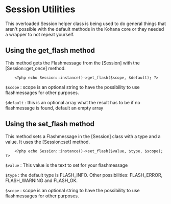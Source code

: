 # Session Utilities

This overloaded Session helper class is being used to do general things that aren't possible with the default methods in the Kohana core or they needed a wrapper to not repeat yourself.

## Using the get_flash method

This method gets the Flashmessage from the [Session] with the [Session::get_once] method.

	    <?php echo Session::instance()->get_flash($scope, $default); ?>

`$scope`
: scope is an optional string to have the possibility to use flashmessages for other purposes.

`$default`
: this is an optional array what the result has to be if no flashmessage is found, default an empty array


## Using the set_flash method

This method sets a Flashmessage in the [Session] class with a type and a value. It uses the [Session::set] method.

	    <?php echo Session::instance()->set_flash($value, $type, $scope); ?>

`$value`
: This value is the text to set for your flashmessage

`$type`
: the default type is FLASH_INFO. Other possibilities: FLASH_ERROR, FLASH_WARNING and FLASH_OK.

`$scope`
: scope is an optional string to have the possibility to use flashmessages for other purposes.